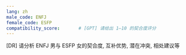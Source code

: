 ```yaml
---
lang: zh
male_code: ENFJ
female_code: ESFP
compatibility_score:       # [GPT] 请给出 1–10 的契合度评分
---
```


[DR] 请分析 ENFJ 男与 ESFP 女的契合度, 互补优势, 潜在冲突, 相处建议等

